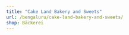 ```yaml
---
title: "Cake Land Bakery and Sweets"
url: /bengaluru/cake-land-bakery-and-sweets/
shop: Bäckerei
---
```

